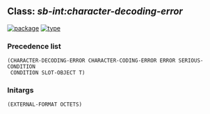 ## Class: ***sb-int:character-decoding-error***
[![package](https://img.shields.io/badge/Package-SB--INT-5f9ea0.svg?style=social&colorA=999999)](../) [![type](https://img.shields.io/badge/Type-Class-5f9ea0.svg?style=social&colorA=999999)](../#class) 
### Precedence list
```
(CHARACTER-DECODING-ERROR CHARACTER-CODING-ERROR ERROR SERIOUS-CONDITION
 CONDITION SLOT-OBJECT T)
```
### Initargs
```
(EXTERNAL-FORMAT OCTETS)
```
